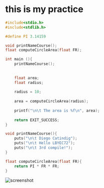 # this is my practice 


```c
#include<stdio.h>
#include<stdlib.h>

#define PI 3.14159

void printNameCourse();
float computeCircleArea(float FR);

int main (){
	printNameCourse();
	
	
	float area;
	float radius;
	
	radius = 10;
	
	area = computeCircleArea(radius);
	
	printf("\n\t The area is %f\n", area);
	
	return EXIT_SUCCESS;
}

void printNameCourse(){
	puts("\n\t Diego Catindig");
	puts("\n\t Hello LBYEC72");
	puts("\n\t 3rd compile!");
}

float computeCircleArea(float FR){
	return PI * FR * FR;
}
```

![screenshot](https://github.com/catdiegoo/LBYEC72-Practice/blob/master/hello2.png)
